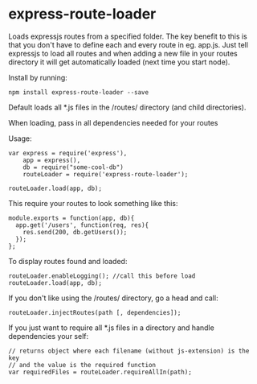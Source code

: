 express-route-loader
============

Loads expressjs routes from a specified folder. The key benefit to this
is that you don't have to define each and every route in eg. app.js. Just tell expressjs to load all routes and when adding a new file in your routes
directory it will get automatically loaded (next time you start node).

Install by running:
```
npm install express-route-loader --save
```

Default loads all *.js files in the /routes/ directory (and child directories).

When loading, pass in all dependencies needed for your routes

Usage:
```
var express = require('express'),
    app = express(),
    db = require("some-cool-db")
    routeLoader = require('express-route-loader');

routeLoader.load(app, db);
```

This require your routes to look something like this:
```
module.exports = function(app, db){
  app.get('/users', function(req, res){
    res.send(200, db.getUsers());
  });
};
```

To display routes found and loaded:
```
routeLoader.enableLogging(); //call this before load
routeLoader.load(app, db);
```

If you don't like using the /routes/ directory, go a head and call:
```
routeLoader.injectRoutes(path [, dependencies]);
```

If you just want to require all *.js files in a directory and handle
dependencies your self:
```
// returns object where each filename (without js-extension) is the key
// and the value is the required function
var requiredFiles = routeLoader.requireAllIn(path);
```